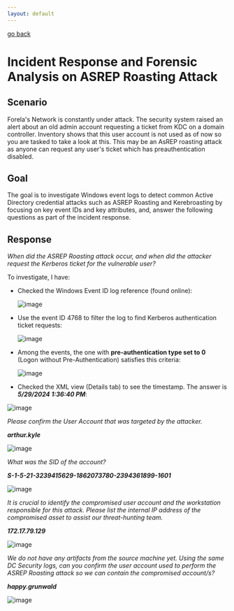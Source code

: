 ```yaml
---
layout: default
---
```


[go back](../)

# Incident Response and Forensic Analysis on ASREP Roasting Attack

## Scenario
Forela's Network is constantly under attack. The security system raised an alert about an old admin account requesting a ticket from KDC on a domain controller. Inventory shows that this user account is not used as of now so you are tasked to take a look at this. This may be an AsREP roasting attack as anyone can request any user's ticket which has preauthentication disabled.

## Goal
The goal is to investigate Windows event logs to detect common Active Directory credential attacks such as ASREP Roasting and Kerebroasting by focusing on key event IDs and key attributes, and, answer the following questions as part of the incident response.

## Response

*When did the ASREP Roasting attack occur, and when did the attacker request the Kerberos ticket for the vulnerable user?*

To investigate, I have:

- Checked the Windows Event ID log reference (found online):

  ![image](https://github.com/marufrahmangit/hack-the-box/assets/25085219/d1994b15-a22b-404d-a762-f4184c2bc85a)

- Use the event ID 4768 to filter the log to find Kerberos authentication ticket requests:

  ![image](https://github.com/marufrahmangit/hack-the-box/assets/25085219/b588dfbf-700d-46ba-b66e-e980162a1344)

- Among the events, the one with __pre-authentication type set to 0__ (Logon without Pre-Authentication) satisfies this criteria:

  ![image](https://github.com/marufrahmangit/hack-the-box/assets/25085219/21826105-3173-4c07-9ab4-fdb75d6f8f4b)

-  Checked the XML view (Details tab) to see the timestamp. The answer is ***5/29/2024 1:36:40 PM***:

  ![image](https://github.com/marufrahmangit/hack-the-box/assets/25085219/b470231b-a4d3-4302-8baa-f382e1743e39)

*Please confirm the User Account that was targeted by the attacker.*

***arthur.kyle***

![image](https://github.com/marufrahmangit/hack-the-box/assets/25085219/7c1dac70-b01c-4aaa-8464-257e111a29b4)

*What was the SID of the account?*

***S-1-5-21-3239415629-1862073780-2394361899-1601***

![image](https://github.com/marufrahmangit/hack-the-box/assets/25085219/14e8241e-6c61-4490-9222-6c2ffe8664f5)

*It is crucial to identify the compromised user account and the workstation responsible for this attack. Please list the internal IP address of the compromised asset to assist our threat-hunting team.*

***172.17.79.129***

![image](https://github.com/marufrahmangit/hack-the-box/assets/25085219/a2bf9826-468c-4414-8618-2e3bfd1ae014)

*We do not have any artifacts from the source machine yet. Using the same DC Security logs, can you confirm the user account used to perform the ASREP Roasting attack so we can contain the compromised account/s?*

***happy.grunwald***

![image](https://github.com/marufrahmangit/hack-the-box/assets/25085219/17e9de75-dce4-4a9c-b007-1af04e3cf244)

